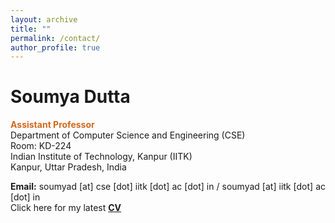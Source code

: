 ```yaml
---
layout: archive
title: ""
permalink: /contact/
author_profile: true
---
```


<!-- <div class="box"><p>
<img class="map" src="/images/losalamos.png" width="40%;" align="left" style="margin: 0px 15px 0px 15px;"/>
</p></div> -->
<div class="box" style="text-align:justify">
<h1>Soumya Dutta</h1>

<div class="box" style="text-align:justify"><p>
<span style="color:Chocolate"><b>Assistant Professor</b><br></span>
Department of Computer Science and Engineering (CSE)<br>
Room: KD-224<br>
Indian Institute of Technology, Kanpur (IITK)<br>
Kanpur, Uttar Pradesh, India<br>
</p></div>

<!-- <span style="color:Chocolate">Scientist 2, Information Sciences Group (Previous Affiliation)<br></span>
Computer, Computational, and Statistical Sciences (CCS) Division<br>
Los Alamos National Laboratory, USA<br>
Office: TA-03, Building: 508, Room: 107<br>
</div> -->

<strong>Email:</strong> soumyad [at] cse [dot] iitk [dot] ac [dot] in / soumyad [at] iitk [dot] ac [dot] in <br>
Click here for my latest <b><a href="/docs/Soumya_CV.pdf">CV</a></b>

